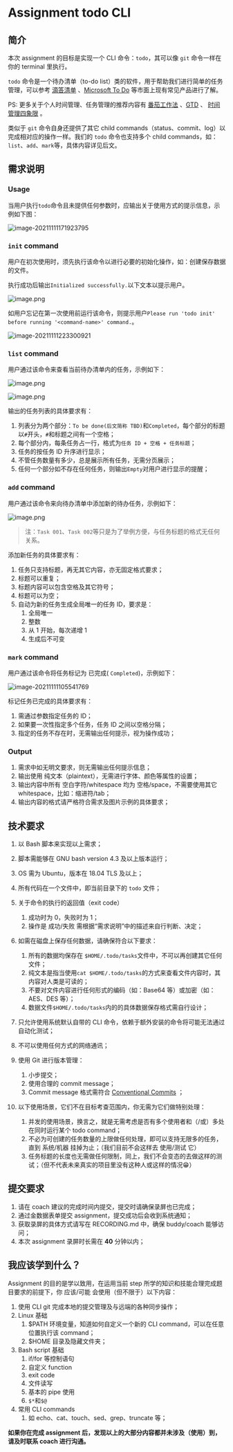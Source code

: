 # Assignment todo CLI

## 简介

本次 assignment 的目标是实现一个 CLI 命令：`todo`，其可以像 `git` 命令一样在你的 terminal 里执行。

`todo` 命令是一个待办清单（to-do list）类的软件，用于帮助我们进行简单的任务管理，可以参考 [滴答清单](https://dida365.com/) 、[Microsoft To Do](https://todo.microsoft.com/) 等市面上现有常见产品进行了解。

PS: 更多关于个人时间管理、任务管理的推荐内容有 [番茄工作法](https://www.zhihu.com/question/20189826 "强烈推荐阅读《番茄工作图解法》一书") 、[GTD](https://www.bilibili.com/video/BV1wE411176Q) 、 [时间管理四象限](https://www.yinxiang.com/everhub/note/0100b778-34c3-406d-8280-f0e557897945) 。

类似于 `git` 命令自身还提供了其它 child commands（status、commit、log）以完成相对应的操作一样。我们的 `todo` 命令也支持多个 child commands，如：`list`、`add`、`mark`等，具体内容详见后文。

## 需求说明

### Usage

当用户执行`todo`命令且未提供任何参数时，应输出关于使用方式的提示信息，示例如下图：

![image-20211111171923795](assets/image-20211111171923795.png)

### `init` command

用户在初次使用时，须先执行该命令以进行必要的初始化操作，如：创建保存数据的文件。

执行成功后输出`Initialized successfully.`以下文本以提示用户。

![image.png](./assets/1636273900179-image.png)

如用户忘记在第一次使用前运行该命令，则提示用户`Please run 'todo init' before running '<command-name>' command.`。

![image-20211111223300921](assets/image-20211111223300921.png)

### `list` command

用户通过该命令来查看当前待办清单内的任务，示例如下：

![image.png](./assets/1636276234134-image.png)

![image.png](./assets/1636276873389-image.png)

输出的任务列表的具体要求有：

1. 列表分为两个部分：`To be done(后文简称 TBD)`和`Completed`，每个部分的标题以`#`开头，`#`和标题之间有一个空格；
2. 每个部分内，每条任务占一行，格式为`任务 ID + 空格 + 任务标题`；
3. 任务的按任务 ID 升序进行显示；
4. 不管任务数量有多少，总是展示所有任务，无需分页展示；
5. 任何一个部分如不存在任何任务，则输出`Empty`对用户进行显示的提醒；

### `add` command

用户通过该命令来向待办清单中添加新的待办任务，示例如下：

![image.png](./assets/1636278500226-image.png)

> 注：`Task 001`、`Task 002`等只是为了举例方便，与任务标题的格式无任何关系。

添加新任务的具体要求有：

1. 任务只支持标题，再无其它内容，亦无固定格式要求；
2. 标题可以重复；
3. 标题内容可以包含空格及其它符号；
4. 标题可以为空；
5. 自动为新的任务生成全局唯一的任务 ID，要求是：
   1. 全局唯一
   2. 整数
   3. 从 1 开始，每次递增 1
   4. 生成后不可变


### `mark` command

用户通过该命令将任务标记为 已完成( `Completed`)，示例如下：

![image-20211111105541769](assets/image-20211111105541769.png)

标记任务已完成的具体要求有：

1. 需通过参数指定任务的 ID；
2. 如果要一次性指定多个任务，任务 ID 之间以空格分隔；
3. 指定的任务不存在时，无需输出任何提示，视为操作成功；

### Output

1. 需求中如无明文要求，则无需输出任何提示信息；
2. 输出使用 纯文本（plaintext），无需进行字体、颜色等属性的设置；
2. 输出内容中所有 空白字符/whitespace 均为 空格/space，不需要使用其它 whitespace，比如：缩进符/tab；
3. 输出内容的格式请严格符合需求及图片示例的具体要求；

## 技术要求

1. 以 Bash 脚本来实现以上需求；
1. 脚本需能够在 GNU bash version 4.3 及以上版本运行；
1. OS 需为 Ubuntu，版本在 18.04 TLS 及以上；
1. 所有代码在一个文件中，即当前目录下的 `todo` 文件；
1. 关于命令的执行的返回值（exit code）
   1. 成功时为 0，失败时为 1；
   1. 操作是 成功/失败 需根据“需求说明”中的描述来自行判断、决定；

1. 如需在磁盘上保存任何数据，请确保符合以下要求：
   1. 所有的数据均保存在 `$HOME/.todo/tasks`文件中，不可以再创建其它任何文件；
   1. 纯文本是指当使用`cat $HOME/.todo/tasks`的方式来查看文件内容时，其内容对人类是可读的；
   1. 不要对文件内容进行任何形式的编码（如：Base64 等）或加密（如：AES、DES 等）；
   1. 数据文件`$HOME/.todo/tasks`内的的具体数据保存格式需自行设计；

1. 只允许使用系统默认自带的 CLI 命令，依赖于额外安装的命令将可能无法通过自动化测试；
1. 不可以使用任何方式的网络通讯；
1. 使用 Git 进行版本管理：
   1. 小步提交；
   2. 使用合理的 commit message；
   3. Commit message 格式需符合 [Conventional Commits](https://www.conventionalcommits.org/) ；
1. 以下使用场景，它们不在目标考查范围内，你无需为它们做特别处理：
   1. 并发的使用场景，换言之，就是无需考虑是否有多个使用者和（/或）多处在同时运行某个 todo command；
   1. 不必为可创建的任务数量的上限做任何处理，即可以支持无限多的任务，直到 系统/机器 挂掉为止；（我们目前不会这样去 使用/测试 它）
   1. 任务标题的长度也无需做任何限制，同上，我们不会变态的去做这样的测试；（但不代表未来真实的项目里没有这种人或这样的情况😁）


## 提交要求

1. 请在 coach 建议的完成时间内提交，提交时请确保录屏也已完成；
2. 通过金数据表单提交 assignment，提交成功后会收到系统通知；
5. 获取录屏的具体方式请写在 RECORDING.md 中，确保 buddy/coach 能够访问；
6. 本次 assignment 录屏时长需在 **40** 分钟以内；

## 我应该学到什么？

Assignment 的目的是学以致用，在运用当前 step 所学的知识和技能合理完成题目要求的前提下，你 应该/可能 会使用（但不限于）以下内容：

1. 使用 CLI git 完成本地的提交管理及与远端的各种同步操作；
2. Linux 基础
   1. $PATH 环境变量，知道如何自定义一个新的 CLI command，可以在任意位置执行该 command；
   2. $HOME 目录及隐藏文件夹；
3. Bash script 基础
   1. if/for 等控制语句
   2. 自定义 function
   3. exit code
   4. 文件读写
   5. 基本的 pipe 使用
   6. `$*`和`$@`
4. 常用 CLI commands
   1. 如 echo、cat、touch、sed、grep、truncate 等；

**如果你在完成 assignment 后，发现以上的大部分内容都并未涉及（使用）到，请及时联系 coach 进行沟通。**

